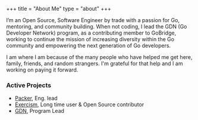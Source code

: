 +++
title = "About Me"
type = "about"
+++


I’m an Open Source, Software Engineer by trade with a passion for Go, mentoring, and community building. When not coding, I lead the GDN (Go Developer Network) program, as a contributing member to GoBridge,  working to continue the mission of increasing diversity within the Go community and empowering the next generation of Go developers. 

I am where I am because of the many people who have helped me get here, family, friends, and random strangers. I'm grateful for that help and I am working on paying it forward.


### Active Projects
 - [Packer](https://developer.hashicorp.com/packer), Eng. lead 
 - [Exercism](https://exercism.org), Long time user & Open Source contributor
 - [GDN](http://gdn-organizers.gobridge.org), Program Lead


